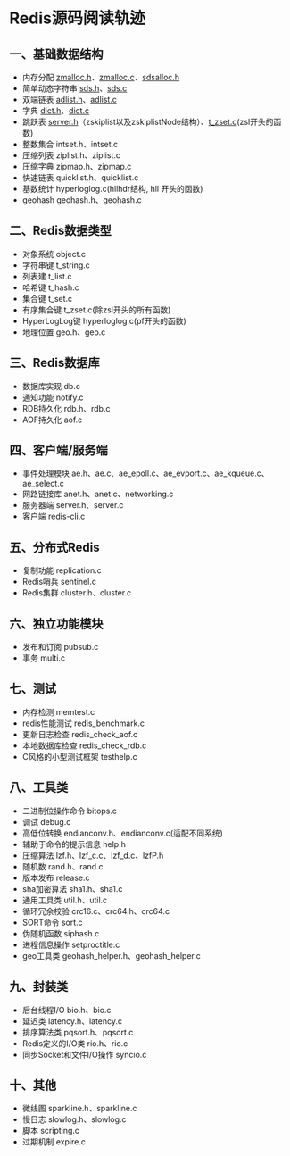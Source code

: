 # Redis源码阅读轨迹

## 一、基础数据结构
* 内存分配 [zmalloc.h](https://github.com/tracenow/redis-4.0-annotation/blob/master/src/zmalloc.h)、[zmalloc.c](https://github.com/tracenow/redis-4.0-annotation/blob/master/src/zmalloc.c)、[sdsalloc.h](https://github.com/tracenow/redis-4.0-annotation/blob/master/src/sdsalloc.h)
* 简单动态字符串 [sds.h](https://github.com/tracenow/redis-4.0-annotation/blob/master/src/sds.h)、[sds.c](https://github.com/tracenow/redis-4.0-annotation/blob/master/src/sds.c)
* 双端链表 [adlist.h](https://github.com/tracenow/redis-4.0-annotation/blob/master/src/adlist.h)、[adlist.c](https://github.com/tracenow/redis-4.0-annotation/blob/master/src/adlist.c)
* 字典 [dict.h](https://github.com/tracenow/redis-4.0-annotation/blob/master/src/dict.h)、[dict.c](https://github.com/tracenow/redis-4.0-annotation/blob/master/src/dict.c)
* 跳跃表 [server.h](https://github.com/tracenow/redis-4.0-annotation/blob/master/src/server.h)（zskiplist以及zskiplistNode结构）、[t_zset.c](https://github.com/tracenow/redis-4.0-annotation/blob/master/src/t_zset.c)(zsl开头的函数)
* 整数集合 intset.h、intset.c
* 压缩列表 ziplist.h、ziplist.c
* 压缩字典 zipmap.h、zipmap.c
* 快速链表 quicklist.h、quicklist.c
* 基数统计 hyperloglog.c(hllhdr结构, hll 开头的函数)
* geohash geohash.h、geohash.c

## 二、Redis数据类型
* 对象系统 object.c
* 字符串键 t_string.c
* 列表建 t_list.c
* 哈希键 t_hash.c
* 集合键 t_set.c
* 有序集合键 t_zset.c(除zsl开头的所有函数)
* HyperLogLog键 hyperloglog.c(pf开头的函数)
* 地理位置 geo.h、geo.c

## 三、Redis数据库
* 数据库实现 db.c
* 通知功能 notify.c
* RDB持久化 rdb.h、rdb.c
* AOF持久化 aof.c

## 四、客户端/服务端
* 事件处理模块 ae.h、ae.c、ae_epoll.c、ae_evport.c、ae_kqueue.c、ae_select.c
* 网路链接库 anet.h、anet.c、networking.c
* 服务器端 server.h、server.c
* 客户端 redis-cli.c

## 五、分布式Redis
* 复制功能 replication.c
* Redis哨兵 sentinel.c
* Redis集群 cluster.h、cluster.c

## 六、独立功能模块
* 发布和订阅 pubsub.c
* 事务 multi.c

## 七、测试
* 内存检测 memtest.c
* redis性能测试 redis_benchmark.c
* 更新日志检查 redis_check_aof.c
* 本地数据库检查 redis_check_rdb.c
* C风格的小型测试框架 testhelp.c

## 八、工具类
* 二进制位操作命令 bitops.c
* 调试 debug.c
* 高低位转换 endianconv.h、endianconv.c(适配不同系统)
* 辅助于命令的提示信息 help.h
* 压缩算法 lzf.h、lzf_c.c、lzf_d.c、lzfP.h
* 随机数 rand.h、rand.c
* 版本发布 release.c
* sha加密算法 sha1.h、sha1.c
* 通用工具类 util.h、util.c
* 循环冗余校验 crc16.c、crc64.h、crc64.c
* SORT命令 sort.c
* 伪随机函数 siphash.c
* 进程信息操作 setproctitle.c
* geo工具类 geohash_helper.h、geohash_helper.c

## 九、封装类
* 后台线程I/O bio.h、bio.c
* 延迟类 latency.h、latency.c
* 排序算法类 pqsort.h、pqsort.c
* Redis定义的I/O类 rio.h、rio.c
* 同步Socket和文件I/O操作 syncio.c

## 十、其他
* 微线图 sparkline.h、sparkline.c
* 慢日志 slowlog.h、slowlog.c
* 脚本 scripting.c
* 过期机制 expire.c